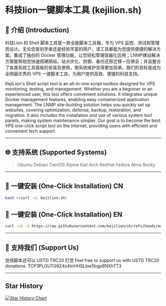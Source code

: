 # 科技lion一键脚本工具 (kejilion.sh)

## 📜 介绍 (Introduction)
科技Lion 的 Shell 脚本工具是一款全能脚本工具箱，专为 VPS 监控、测试和管理而设计。无论您是初学者还是经验丰富的用户，该工具都能为您提供便捷的解决方案。集成了独创的 Docker 管理功能，让您轻松管理容器化应用；LNMP建站解决方案能帮助您快速搭建网站，站点优化、防御、备份还原迁移一应俱全；并且整合了各类系统工具面板的安装及使用，使系统维护变得更加简单。我们的目标是成为全网最优秀的 VPS 一键脚本工具，为用户提供高效、便捷的科技支持。

KejiLion's Shell script tool is an all-in-one script toolbox designed for VPS monitoring, testing, and management. Whether you are a beginner or an experienced user, this tool offers convenient solutions. It integrates unique Docker management features, enabling easy containerized application management. The LNMP site-building solution helps you quickly set up websites, covering optimization, defense, backup, restoration, and migration. It also includes the installation and use of various system tool panels, making system maintenance simpler. Our goal is to become the best VPS one-click script tool on the internet, providing users with efficient and convenient tech support.

***

## 🌐 支持系统 (Supported Systems)
>Ubuntu
>Debian
>CentOS
>Alpine
>Kali
>Arch
>RedHat
>Fedora
>Alma
>Rocky
***

## 🚀 一键安装 (One-Click Installation) CN
```bash
bash <(curl -sL kejilion.sh)
```

## 🚀 一键安装 (One-Click Installation) EN
```bash
curl -sS -O https://raw.githubusercontent.com/kejilion/sh/refs/heads/main/en/kejilion.sh && chmod +x kejilion.sh && ./kejilion.sh
```
***

## 💖 支持我们 (Support Us)
觉得脚本还可以 USTD TRC20 打赏
Feel free to support us with USTD TRC20 donations.
TCP3PLGUTG9Z4z4tnHHSLbw5bgp8NXhTT3

***

## Star History
[![Star History Chart](https://api.star-history.com/svg?repos=kejilion/sh&type=Date)](https://star-history.com/#kejilion/sh&Date)
